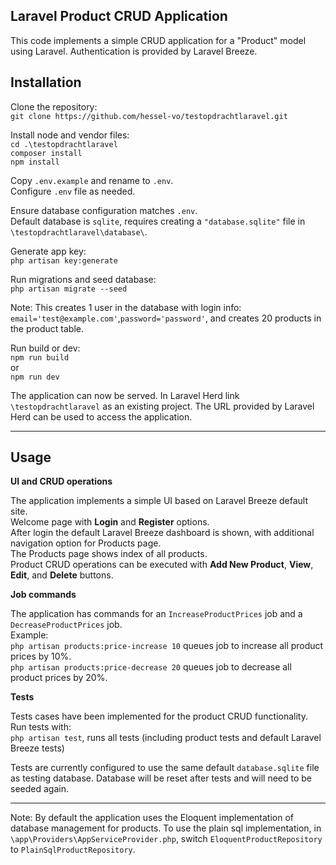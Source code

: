 ## Laravel Product CRUD Application

This code implements a simple CRUD application for a "Product" model using Laravel. Authentication is provided by Laravel Breeze.

## Installation

Clone the repository:\
`git clone https://github.com/hessel-vo/testopdrachtlaravel.git`

Install node and vendor files:\
`cd .\testopdrachtlaravel`\
`composer install`\
`npm install`

Copy `.env.example` and rename to `.env`.\
Configure `.env` file as needed.

Ensure database configuration matches `.env`.\
Default database is `sqlite`, requires creating a `"database.sqlite"` file in `\testopdrachtlaravel\database\`. 

Generate app key:\
`php artisan key:generate`

Run migrations and seed database:\
`php artisan migrate --seed`

Note: This creates 1 user in the database with login info: `email='test@example.com'`,`password='password'`, and creates 20 products in the product table.

Run build or dev:\
`npm run build`\
or\
`npm run dev`

The application can now be served. In Laravel Herd link `\testopdrachtlaravel` as an existing project.
The URL provided by Laravel Herd can be used to access the application.

---

## Usage

**UI and CRUD operations**

The application implements a simple UI based on Laravel Breeze default site.\
Welcome page with **Login** and **Register** options.\
After login the default Laravel Breeze dashboard is shown, with additional navigation option for Products page.\
The Products page shows index of all products.\
Product CRUD operations can be executed with **Add New Product**, **View**, **Edit**, and **Delete** buttons.

**Job commands**

The application has commands for an `IncreaseProductPrices` job and a `DecreaseProductPrices` job.\
Example:\
`php artisan products:price-increase 10` queues job to increase all product prices by 10%.\
`php artisan products:price-decrease 20` queues job to decrease all product prices by 20%.

**Tests**

Tests cases have been implemented for the product CRUD functionality.\
Run tests with:\
`php artisan test`, runs all tests (including product tests and default Laravel Breeze tests)

Tests are currently configured to use the same default `database.sqlite` file as testing database. Database will be reset after tests and will need to be seeded again.

---
Note: By default the application uses the Eloquent implementation of database management for products. To use the plain sql implementation, in `\app\Providers\AppServiceProvider.php`, switch `EloquentProductRepository` to `PlainSqlProductRepository`.